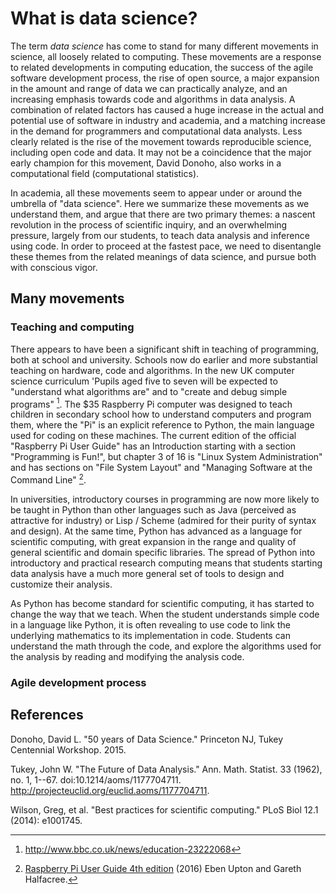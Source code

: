 What is data science?
=====================

The term *data science* has come to stand for many different movements in
science, all loosely related to computing.  These movements are a response to
related developments in computing education, the success of the agile software
development process, the rise of open source, a major expansion in the amount
and range of data we can practically analyze, and an increasing emphasis
towards code and algorithms in data analysis.  A combination of related
factors has caused a huge increase in the actual and potential use of software
in industry and academia, and a matching increase in the demand for
programmers and computational data analysts.  Less clearly related is the rise
of the movement towards reproducible science, including open code and data.
It may not be a coincidence that the major early champion for this movement,
David Donoho, also works in a computational field (computational statistics).

In academia, all these movements seem to appear under or around the umbrella
of "data science".  Here we summarize these movements as we understand them,
and argue that there are two primary themes: a nascent revolution in the
process of scientific inquiry, and an overwhelming pressure, largely from our
students, to teach data analysis and inference using code.  In order to
proceed at the fastest pace, we need to disentangle these themes from the
related meanings of data science, and pursue both with conscious vigor.

Many movements
--------------

### Teaching and computing

There appears to have been a significant shift in teaching of programming,
both at school and university. Schools now do earlier and more substantial
teaching on hardware, code and algorithms.  In the new UK computer science
curriculum 'Pupils aged five to seven will be expected to "understand what
algorithms are" and to "create and debug simple programs" [^bbc-curriculum].
The \$35 Raspberry Pi computer was designed to teach children in secondary
school how to understand computers and program them, where the "Pi" is an
explicit reference to Python, the main language used for coding on these
machines.  The current edition of the official "Raspberry Pi User Guide" has
an Introduction starting with a section "Programming is Fun!", but chapter 3
of 16 is "Linux System Administration" and has sections on "File System
Layout" and "Managing Software at the Command Line" [^rpi-user-guide].

[^bbc-curriculum]: <http://www.bbc.co.uk/news/education-23222068>
[^rpi-user-guide]: [Raspberry Pi User Guide 4th
edition](http://eu.wiley.com/WileyCDA/WileyTitle/productCd-1119264367.html)
(2016) Eben Upton and
Gareth Halfacree.

In universities, introductory courses in programming are now more likely to be
taught in Python than other languages such as Java (perceived as attractive
for industry) or Lisp / Scheme (admired for their purity of syntax and
design).  At the same time, Python has advanced as a language for scientific
computing, with great expansion in the range and quality of general scientific
and domain specific libraries.  The spread of Python into introductory and
practical research computing means that students starting data analysis have
a much more general set of tools to design and customize their analysis.

As Python has become standard for scientific computing, it has started to
change the way that we teach.  When the student understands simple code in a
language like Python, it is often revealing to use code to link the underlying
mathematics to its implementation in code.   Students can understand the math
through the code, and explore the algorithms used for the analysis by reading
and modifying the analysis code.

### Agile development process


## References

Donoho, David L. "50 years of Data Science." Princeton NJ, Tukey Centennial
Workshop. 2015.

Tukey, John W. "The Future of Data Analysis." Ann. Math. Statist. 33 (1962),
no.  1, 1--67. doi:10.1214/aoms/1177704711.
http://projecteuclid.org/euclid.aoms/1177704711.

Wilson, Greg, et al. "Best practices for scientific computing." PLoS Biol 12.1
(2014): e1001745.
